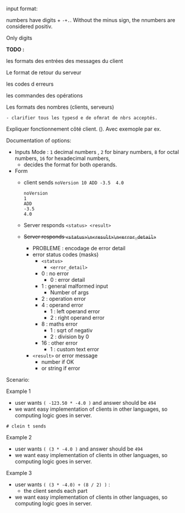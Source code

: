 



input format:

numbers have digits + `-+.`. Without the minus sign, the nnumbers are considered positiv.

Only digits



**TODO :**

les formats des entrées des messages du client

Le format de retour du serveur

les codes d erreurs 

les commandes des opérations

Les formats des nombres (clients, serveurs)

	- clarifier tous les typesd e de ofmrat de nbrs acceptés.

Expliquer fonctionnement côté client. (). Avec exemople par ex.







Documentation of options:

- Inputs Mode : `1` decimal numbers , `2` for binary numbers, `8` for octal numbers, `16` for hexadecimal numbers, 
  - decides the format for both operands.
- Form
  - client sends `noVersion 10 ADD -3.5  4.0`
    ```
    noVersion
    1
    ADD
    -3.5
    4.0
    ```
  
    
  - Server responds `<status> <result>`
  - ~~Server responds `<status>\n<result>\n<error_detail>`~~
    
    - PROBLEME : encodage de error detail
    - error status codes (masks)
      - `<status>`
        - `<error_detail>`
      - 0 : no error
        - 0 : error detail
      - 1 : general malformed input
        - Number of args
      - 2 : operation error
      - 4 : operand error
        - 1 : left operand error
        - 2 : right operand error
      - 8 : maths error
        - 1 : sqrt of negativ
        - 2 : division by 0
      - 16 : other error
        - 1 : custom text error
    - `<result>` or error message
      - number if OK
      - or string if error



Scenario:

Example 1

- user wants `( -123.50 * -4.0 )` and answer should be `494`
- we want easy implementation of clients in other languages, so computing logic goes in server.

```
# clein t sends

```





Example 2

- user wants `( (3 * -4.0 )` and answer should be `494`
- we want easy implementation of clients in other languages, so computing logic goes in server.





Example 3

- user wants `( (3 * -4.0) + (8 / 2) )`  :
  - the client sends each part 
- we want easy implementation of clients in other languages, so computing logic goes in server.



